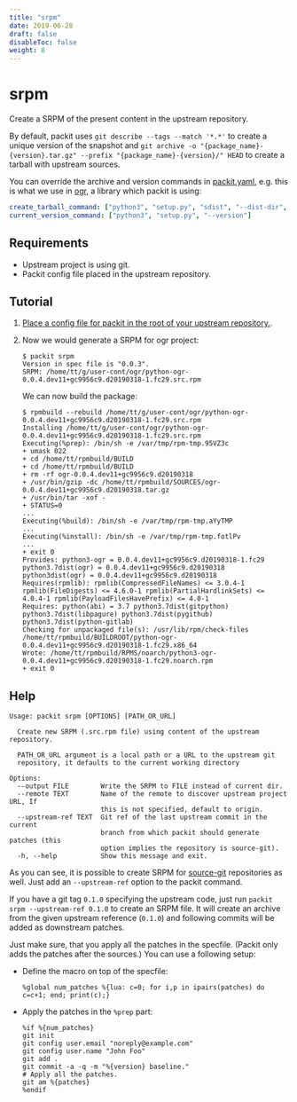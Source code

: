 ```yaml
---
title: "srpm"
date: 2019-06-28
draft: false
disableToc: false
weight: 8
---
```


# srpm

Create a SRPM of the present content in the upstream repository.

By default, packit uses `git describe --tags --match '*.*'` to create a unique
version of the snapshot and `git archive -o "{package_name}-{version}.tar.gz"
--prefix "{package_name}-{version}/" HEAD` to create a tarball with upstream
sources.

You can override the archive and version commands in [packit.yaml](/docs/configuration/), e.g. this is
what we use in [ogr](https://github.com/packit/ogr/blob/master/.packit.yaml), a library which packit is using:
```yaml
create_tarball_command: ["python3", "setup.py", "sdist", "--dist-dir", "."]
current_version_command: ["python3", "setup.py", "--version"]
```


## Requirements

* Upstream project is using git.
* Packit config file placed in the upstream repository.


## Tutorial

1. [Place a config file for packit in the root of your upstream repository.](/docs/configuration/).

2. Now we would generate a SRPM for ogr project:
   ```
   $ packit srpm
   Version in spec file is "0.0.3".
   SRPM: /home/tt/g/user-cont/ogr/python-ogr-0.0.4.dev11+gc9956c9.d20190318-1.fc29.src.rpm
   ```
   We can now build the package:
   ```
   $ rpmbuild --rebuild /home/tt/g/user-cont/ogr/python-ogr-0.0.4.dev11+gc9956c9.d20190318-1.fc29.src.rpm
   Installing /home/tt/g/user-cont/ogr/python-ogr-0.0.4.dev11+gc9956c9.d20190318-1.fc29.src.rpm
   Executing(%prep): /bin/sh -e /var/tmp/rpm-tmp.95VZ3c
   + umask 022
   + cd /home/tt/rpmbuild/BUILD
   + cd /home/tt/rpmbuild/BUILD
   + rm -rf ogr-0.0.4.dev11+gc9956c9.d20190318
   + /usr/bin/gzip -dc /home/tt/rpmbuild/SOURCES/ogr-0.0.4.dev11+gc9956c9.d20190318.tar.gz
   + /usr/bin/tar -xof -
   + STATUS=0
   ...
   Executing(%build): /bin/sh -e /var/tmp/rpm-tmp.aYyTMP
   ...
   Executing(%install): /bin/sh -e /var/tmp/rpm-tmp.fotlPv
   ...
   + exit 0
   Provides: python3-ogr = 0.0.4.dev11+gc9956c9.d20190318-1.fc29 python3.7dist(ogr) = 0.0.4.dev11+gc9956c9.d20190318 python3dist(ogr) = 0.0.4.dev11+gc9956c9.d20190318
   Requires(rpmlib): rpmlib(CompressedFileNames) <= 3.0.4-1 rpmlib(FileDigests) <= 4.6.0-1 rpmlib(PartialHardlinkSets) <= 4.0.4-1 rpmlib(PayloadFilesHavePrefix) <= 4.0-1
   Requires: python(abi) = 3.7 python3.7dist(gitpython) python3.7dist(libpagure) python3.7dist(pygithub) python3.7dist(python-gitlab)
   Checking for unpackaged file(s): /usr/lib/rpm/check-files /home/tt/rpmbuild/BUILDROOT/python-ogr-0.0.4.dev11+gc9956c9.d20190318-1.fc29.x86_64
   Wrote: /home/tt/rpmbuild/RPMS/noarch/python3-ogr-0.0.4.dev11+gc9956c9.d20190318-1.fc29.noarch.rpm
   + exit 0
   ```

## Help

    Usage: packit srpm [OPTIONS] [PATH_OR_URL]
    
      Create new SRPM (.src.rpm file) using content of the upstream repository.
    
      PATH_OR_URL argument is a local path or a URL to the upstream git
      repository, it defaults to the current working directory
    
    Options:
      --output FILE        Write the SRPM to FILE instead of current dir.
      --remote TEXT        Name of the remote to discover upstream project URL, If
                           this is not specified, default to origin.
      --upstream-ref TEXT  Git ref of the last upstream commit in the current
                           branch from which packit should generate patches (this
                           option implies the repository is source-git).
      -h, --help           Show this message and exit.


As you can see, it is possible to create SRPM for [source-git](/source-git/) repositories as well.
Just add an `--upstream-ref` option to the packit command.

If you have a git tag `0.1.0` specifying the upstream code,
just run `packit srpm --upstream-ref 0.1.0` to create an SRPM file.
It will create an archive from the given upstream reference (`0.1.0`)
and following commits will be added as downstream patches.

Just make sure, that you apply all the patches in the specfile.
(Packit only adds the patches after the sources.)
You can use a following setup:

- Define the macro on top of the specfile:
    ```
    %global num_patches %{lua: c=0; for i,p in ipairs(patches) do c=c+1; end; print(c);}
    ```

- Apply the patches in the `%prep` part:
    ```
    %if %{num_patches}
    git init
    git config user.email "noreply@example.com"
    git config user.name "John Foo"
    git add .
    git commit -a -q -m "%{version} baseline."
    # Apply all the patches.
    git am %{patches}
    %endif
    ```
